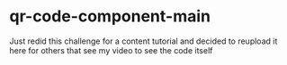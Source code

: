 # qr-code-component-main

Just redid this challenge for a content tutorial and decided to reupload it here for others that see my video to see the code itself
